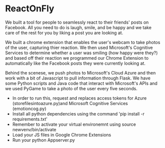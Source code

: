 # ReactOnFly #
We built a tool for people to seamlessly react to their friends' posts on Facebook. All you need to do is laugh, smile, and be happy and we take care of the rest for you by liking a post you are looking at.

We built a chrome extension that enables the user's webcam to take photos of the user, capturing thier reaction. We then used Microsoft's Cognitive Services to determine whether a user was smiling (how happy were they?) and based off their reaction we programmed our Chrome Extension to automatically like the Facebook posts they were currently looking at.

Behind the scenese, we push photos to Microsoft's Cloud Azure and then work with a bit of Javascript to pull information through Flask. We have some Python scripts and Java code that interact with Microsoft's APIs and we used PyGame to take a photo of the user every five seconds.  

* In order to run this, request and replaces access tokens for Azure (storefilesintoazure.py)and Microsoft Cognitive Services (emotioncog.py) 
* Install all python dependencies using the command 'pip install -r requirements.txt' 
* Remember to activate your virtual environemnt using source newvenv/bin/activate
* Load your JS files in Google Chrome Extensions 
* Run your python Appserver.py
